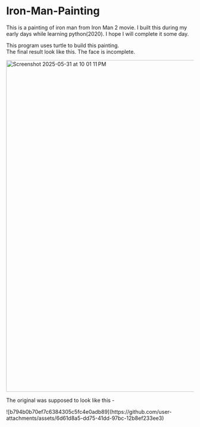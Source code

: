 # Iron-Man-Painting
This is a painting of iron man from Iron Man 2 movie. I built this during my early days while learning python(2020). I hope I will complete it some day.
<p>This program uses turtle to build this painting.
<br>The final result look like this. The face is incomplete.</p>
<p><img width="890" alt="Screenshot 2025-05-31 at 10 01 11 PM" src="https://github.com/user-attachments/assets/7a3b373e-7d13-456f-ad2a-69b2717f4e72" /></p>
<p>The original was supposed to look like this - </p>
<p>![b794b0b70ef7c6384305c5fc4e0adb89](https://github.com/user-attachments/assets/6d61d8a5-dd75-41dd-97bc-12b8ef233ee3)</p>
